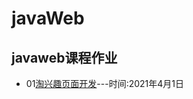 # javaWeb
## javaweb课程作业

  * 01[淘兴趣页面开发](https://github.com/NoouFoox/JavaWebHw/tree/main/01-淘兴趣)---时间:2021年4月1日
